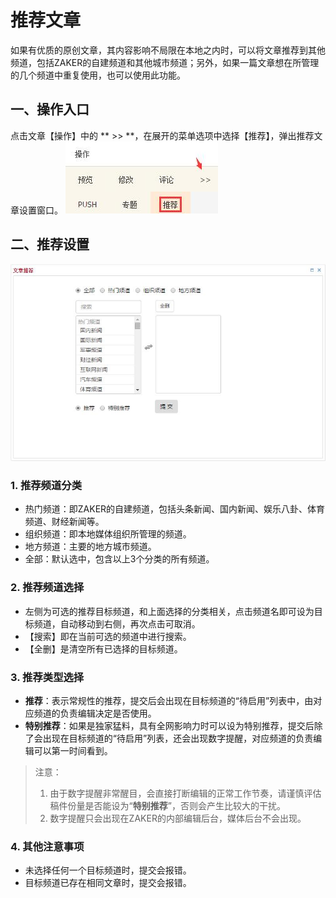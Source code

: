 # 推荐文章

 如果有优质的原创文章，其内容影响不局限在本地之内时，可以将文章推荐到其他频道，包括ZAKER的自建频道和其他城市频道；另外，如果一篇文章想在所管理的几个频道中重复使用，也可以使用此功能。

## 一、操作入口
点击文章【操作】中的 ** >> **，在展开的菜单选项中选择【推荐】，弹出推荐文章设置窗口。
![](img/23-1.jpg)

## 二、推荐设置
![](img/23-2.jpg)

### 1. 推荐频道分类
- 热门频道：即ZAKER的自建频道，包括头条新闻、国内新闻、娱乐八卦、体育频道、财经新闻等。
- 组织频道：即本地媒体组织所管理的频道。
- 地方频道：主要的地方城市频道。
- 全部：默认选中，包含以上3个分类的所有频道。

### 2. 推荐频道选择
- 左侧为可选的推荐目标频道，和上面选择的分类相关，点击频道名即可设为目标频道，自动移动到右侧，再次点击可取消。
- 【搜索】即在当前可选的频道中进行搜索。
- 【全删】是清空所有已选择的目标频道。

### 3. 推荐类型选择

- **推荐**：表示常规性的推荐，提交后会出现在目标频道的“待启用”列表中，由对应频道的负责编辑决定是否使用。
- **特别推荐**：如果是独家猛料，具有全网影响力时可以设为特别推荐，提交后除了会出现在目标频道的“待启用”列表，还会出现数字提醒，对应频道的负责编辑可以第一时间看到。

> 注意：
> 1. 由于数字提醒非常醒目，会直接打断编辑的正常工作节奏，请谨慎评估稿件份量是否能设为“**特别推荐**”，否则会产生比较大的干扰。
> 2. 数字提醒只会出现在ZAKER的内部编辑后台，媒体后台不会出现。

### 4. 其他注意事项
- 未选择任何一个目标频道时，提交会报错。
- 目标频道已存在相同文章时，提交会报错。
